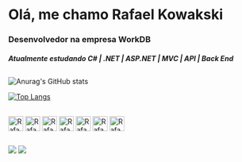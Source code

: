 <h1> Olá, me chamo Rafael Kowakski</h1>

<h3>Desenvolvedor na empresa WorkDB</h3>

<h5>Atualmente estudando C# | .NET | ASP.NET | MVC | API | Back End</h4>

##

<body>
<div>

![Anurag's GitHub stats](https://github-readme-stats.vercel.app/api?username=RafaKowalski&show_icons=true&theme=dark)

[![Top Langs](https://github-readme-stats.vercel.app/api/top-langs/?username=RafaKowalski&show_icons=true&theme=dark)](https://github.com/anuraghazra/github-readme-stats)
</div>

<div style="display: inline_block"><br>
 <img align="center" alt="RafaCsharp" height="30" witdth="40" src="https://cdn.jsdelivr.net/gh/devicons/devicon/icons/csharp/csharp-original.svg" />
 <img align="center" alt="RafadotNetCore" height="30" witdth="40" src="https://cdn.jsdelivr.net/gh/devicons/devicon/icons/dotnetcore/dotnetcore-original.svg" />
 <img align="center" alt="RafadotNet" height="30" witdth="40" src="https://cdn.jsdelivr.net/gh/devicons/devicon/icons/dot-net/dot-net-original-wordmark.svg" />
 <img align="center" alt="RafaMySql" height="30" witdth="40" src="https://cdn.jsdelivr.net/gh/devicons/devicon/icons/mysql/mysql-original-wordmark.svg" />
 <img align="center" alt="RafaSql" height="30" witdth="40"  src="https://cdn.jsdelivr.net/gh/devicons/devicon/icons/microsoftsqlserver/microsoftsqlserver-plain-wordmark.svg" />
 <img align="center" alt="RafaHtml" height="30" witdth="40" src="https://cdn.jsdelivr.net/gh/devicons/devicon/icons/html5/html5-original.svg" />
 <img align="center" alt="RafaCss" height="30" witdth="40" src="https://cdn.jsdelivr.net/gh/devicons/devicon/icons/css3/css3-original.svg" />

 </div>
 
 ##
 
 <div>
 
 <a href="https://www.linkedin.com/in/rafael-matos-kowalski-96052122a/" target="_blank"><img src="https://img.shields.io/badge/LinkedIn-0077B5?style=for-the-badge&logo=linkedin&logoColor=white" target="_blank"></a>
 <a href="mailto:rafaelmk06@gmail.com"><img src="https://img.shields.io/badge/Gmail-D14836?style=for-the-badge&logo=gmail&logoColor=white" target="_blank"></a>
 
 </body>
